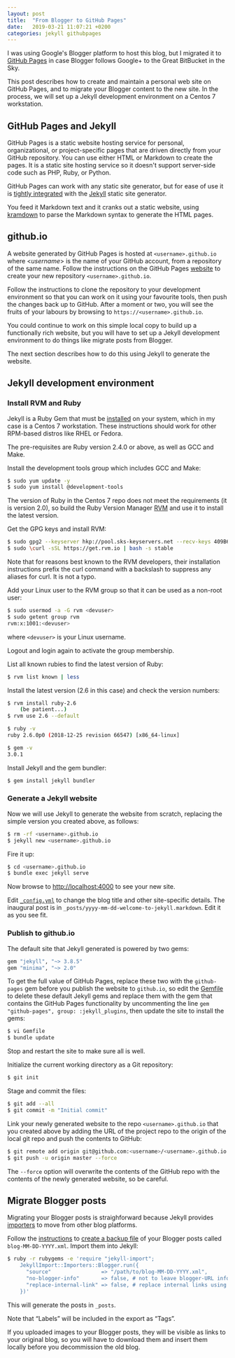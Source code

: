 ```yaml
---
layout: post
title:  "From Blogger to GitHub Pages"
date:   2019-03-21 11:07:21 +0200
categories: jekyll githubpages
---
```

I was using Google's Blogger platform to host this blog, but I migrated it to [GitHub Pages](https://pages.github.com/) in case Blogger follows Google+ to the Great BitBucket in the Sky.

This post describes how to create and maintain a personal web site on GitHub Pages, and to migrate your Blogger content to the new site. In the process, we will set up a Jekyll development environment on a Centos 7 workstation.

## GitHub Pages and Jekyll
GitHub Pages is a static website hosting service for personal, organizational, or project-specific pages that are driven directly from your GitHub repository. You can use either HTML or Markdown to create the pages. It is a static site hosting service so it doesn't support server-side code such as PHP, Ruby, or Python.

GitHub Pages can work with any static site generator, but for ease of use it is [tightly integrated](https://help.github.com/en/articles/about-github-pages-and-jekyll) with the [Jekyll](https://jekyllrb.com/) static site generator. 

You feed it Markdown text and it cranks out a static website, using [kramdown](https://kramdown.gettalong.org/quickref.html) to parse the Markdown syntax to generate the HTML pages.

## github.io
A website generated by GitHub Pages is hosted at `<username>.github.io` where <*username*> is the name of your GitHub account, from a repository of the same name. Follow the instructions on the GitHub Pages [website](https://pages.github.com/) to create your new repository `<username>.github.io`. 

Follow the instructions to clone the repository to your development environment so that you can work on it using your favourite tools, then push the changes back up to GitHub. After a moment or two, you will see the fruits of your labours by browsing to `https://<username>.github.io`.

You could continue to work on this simple local copy to build up a functionally rich website, but you will have to set up a Jekyll development environment to do things like migrate posts from Blogger. 

The next section describes how to do this using Jekyll to generate the website.

## Jekyll development environment
### Install RVM and Ruby
Jekyll is a Ruby Gem that must be [installed](https://jekyllrb.com/docs/installation/) on your system, which in my case is a Centos 7 workstation. These instructions should work for other RPM-based distros like RHEL or Fedora.

The pre-requisites are Ruby version 2.4.0 or above, as well as GCC and Make.

Install the development tools group which includes GCC and Make:
```bash
$ sudo yum update -y
$ sudo yum install @development-tools
```
The version of Ruby in the Centos 7 repo does not meet the requirements (it is version 2.0), so build the Ruby Version Manager [RVM](https://rvm.io/) and use it to install the latest version.

Get the GPG keys and install RVM:
```bash
$ sudo gpg2 --keyserver hkp://pool.sks-keyservers.net --recv-keys 409B6B1796C275462A1703113804BB82D39DC0E3 7D2BAF1CF37B13E2069D6956105BD0E739499BDB
$ sudo \curl -sSL https://get.rvm.io | bash -s stable
```
Note that for reasons best known to the RVM developers, their installation instructions prefix the curl command with a backslash to suppress any aliases for curl. It is not a typo. 

Add your Linux user to the RVM group so that it can be used as a non-root user:
```bash
$ sudo usermod -a -G rvm <devuser>
$ sudo getent group rvm
rvm:x:1001:<devuser>
```
where `<devuser>` is your Linux username.

Logout and login again to activate the group membership.

List all known rubies to find the latest version of Ruby:
```bash
$ rvm list known | less
```
Install the latest version (2.6 in this case) and check the version numbers:
```bash
$ rvm install ruby-2.6
    (be patient...)
$ rvm use 2.6 --default

$ ruby -v
ruby 2.6.0p0 (2018-12-25 revision 66547) [x86_64-linux]

$ gem -v
3.0.1
```
Install Jekyll and the gem bundler:
```bash
$ gem install jekyll bundler
```
### Generate a Jekyll website
Now we will use Jekyll to generate the website from scratch, replacing the simple version you created above, as follows:
```bash
$ rm -rf <username>.github.io
$ jekyll new <username>.github.io
```
Fire it up:
```bash
$ cd <username>.github.io
$ bundle exec jekyll serve
```
Now browse to [http://localhost:4000](http://localhost:4000) to see your new site.

Edit [`_config.yml`](https://github.com/GeraldScott/geraldscott.github.io/blob/master/_config.yml) to change the blog title and other site-specific details. The inaugural post is in `_posts/yyyy-mm-dd-welcome-to-jekyll.markdown`. Edit it as you see fit.

### Publish to github.io
The default site that Jekyll generated is powered by two gems:
```ruby
gem "jekyll", "~> 3.8.5"
gem "minima", "~> 2.0"
```
To get the full value of GitHub Pages, replace these two with the `github-pages` gem before you publish the website to `github.io`, so edit the [Gemfile](https://github.com/GeraldScott/geraldscott.github.io/blob/master/Gemfile) to delete these default Jekyll gems and replace them with the gem that contains the GitHub Pages functionality by uncommenting the line `gem "github-pages", group: :jekyll_plugins`, then update the site to install the gems:
```bash
$ vi Gemfile
$ bundle update
```
Stop and restart the site to make sure all is well. 

Initialize the current working directory as a Git repository:
```bash
$ git init
```
Stage and commit the files:
```bash
$ git add --all
$ git commit -m "Initial commit"
```
Link your newly generated website to the repo `<username>.github.io` that you created above by adding the URL of the project repo to the origin of the local git repo and push the contents to GitHub:
```bash
$ git remote add origin git@github.com:<username>/<username>.github.io.git
$ git push -u origin master --force
```
The `--force` option will overwrite the contents of the GitHub repo with the contents of the newly generated website, so be careful.

## Migrate Blogger posts
Migrating your Blogger posts is straighforward because Jekyll provides [importers](https://import.jekyllrb.com/docs/home/) to move from other blog platforms. 

Follow the [instructions](https://import.jekyllrb.com/docs/blogger/) to [create a backup file](https://support.google.com/blogger/answer/41387?visit_id=636889153776042945-750428619&rd=1) of your Blogger posts called `blog-MM-DD-YYYY.xml`. Import them into Jekyll:
```bash
$ ruby -r rubygems -e 'require "jekyll-import";
    JekyllImport::Importers::Blogger.run({
      "source"                => "/path/to/blog-MM-DD-YYYY.xml",
      "no-blogger-info"       => false, # not to leave blogger-URL info (id and old URL) in the front matter
      "replace-internal-link" => false, # replace internal links using the post_url liquid tag.
    })'
```
This will generate the posts in `_posts`.

Note that “Labels” will be included in the export as “Tags”.

If you uploaded images to your Blogger posts, they will be visible as links to your original blog, so you will have to download them and insert them locally before you decommission the old blog.
